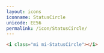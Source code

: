 ```yaml
---
layout: icons
iconname: StatusCircle
unicode: EE56
permalink: /icon/StatusCircle/
---
```


``` html
<i class="mi mi-StatusCircle"></i>
```
